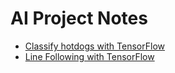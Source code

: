 # AI Project Notes

* [Classify hotdogs with TensorFlow](https://wroscoe.github.io/keras-lane-following-autopilot.html)
* [Line Following with TensorFlow](https://wroscoe.github.io/keras-lane-following-autopilot.html)